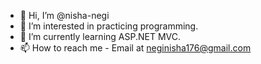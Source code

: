 - 👋 Hi, I’m @nisha-negi
- 👀 I’m interested in practicing programming.
- 🌱 I’m currently learning ASP.NET MVC.
- 📫 How to reach me - Email at neginisha176@gmail.com

<!---
nisha-negi/nisha-negi is a ✨ special ✨ repository because its `README.md` (this file) appears on your GitHub profile.
You can click the Preview link to take a look at your changes.
--->

